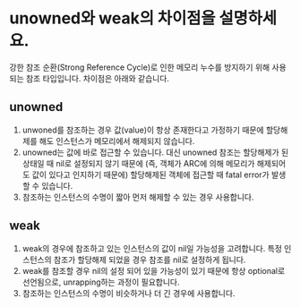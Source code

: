 # unowned와 weak의 차이점을 설명하세요.

강한 참조 순환(Strong Reference Cycle)로 인한 메모리 누수를 방지하기 위해 사용되는 참조 타입입니다. 차이점은 아래와 같습니다.
## unowned 
1. unwoned를 참조하는 경우 값(value)이 항상 존재한다고 가정하기 때문에 할당해제를 해도 인스턴스가 메모리에서 해제되지 않습니다.
2. unowned는 값에 바로 접근할 수 있습니다. 대신 unowned 참조는 할당해제가 된 상태일 때 nil로 설정되지 않기 때문에 (즉, 객체가 ARC에 의해 메모리가 해제되어도 값이 있다고 인지하기 때문에) 할당해제된 객체에 접근할 때 fatal error가 발생할 수 있습니다.
3. 참조하는 인스턴스의 수명이 짧아 먼저 해제할 수 있는 경우 사용합니다.
## weak
1. weak의 경우에 참조하고 있는 인스턴스의 값이 nil일 가능성을 고려합니다. 특정 인스턴스의 참조가 할당해제 되었을 경우 참조를 nil로 설정하게 됩니다.
2. weak를 참조할 경우 nil의 설정 되어 있을 가능성이 있기 때문에 항상 optional로 선언됨으로, unrapping하는 과정이 필요합니다.
3. 참조하는 인스턴스의 수명이 비슷하거나 더 긴 경우에 사용합니다.
